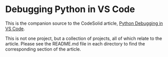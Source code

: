# Debugging Python in VS Code

This is the companion source to the CodeSolid article, [Python Debugging in VS Code](https://codesolid.com/debugging-python-in-vs-code/).

This is not one project, but a collection of projects, all of which relate to the article. Please see the README.md file in each directory to find the corresponding section of the article.
